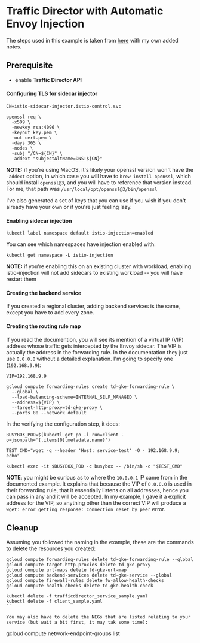 # Traffic Director with Automatic Envoy Injection

The steps used in this example is taken from [here](https://cloud.google.com/traffic-director/docs/set-up-gke-pods-auto) with my own added notes.


## Prerequisite
- enable **Traffic Director API**


#### Configuring TLS for sidecar injector
```
CN=istio-sidecar-injector.istio-control.svc

openssl req \
  -x509 \
  -newkey rsa:4096 \
  -keyout key.pem \
  -out cert.pem \
  -days 365 \
  -nodes \
  -subj "/CN=${CN}" \
  -addext "subjectAltName=DNS:${CN}"
```

**NOTE:** if you're using MacOS, it's likely your openssl version won't have the `-addext` option, in which case you will have to `brew install openssl`, which should install `openssl@3`, and you will have to reference that version instead.  For me, that path was `/usr/local/opt/openssl@3/bin/openssl`

I've also generated a set of keys that you can use if you wish if you don't already have your own or if you're just feeling lazy.


#### Enabling sidecar injection
```
kubectl label namespace default istio-injection=enabled
```

You can see which namespaces have injection enabled with:
```
kubectl get namespace -L istio-injection
```

**NOTE:** if you're enabling this on an existing cluster with workload, enabling istio-injection will not add sidecars to existing workload -- you will have restart them


#### Creating the backend service
If you created a regional cluster, adding backend services is the same, except you have to add every zone.


#### Creating the routing rule map
If you read the documention, you will see its mention of a virtual IP (VIP) address whose traffic gets intercepted by the Envoy sidecar.  The VIP is actually the address in the forwarding rule.  In the documentation they just use `0.0.0.0` without a detailed explanation.  I'm going to specify one (`192.168.9.9`):
```
VIP=192.168.9.9

gcloud compute forwarding-rules create td-gke-forwarding-rule \
  --global \
  --load-balancing-scheme=INTERNAL_SELF_MANAGED \
  --address=${VIP} \
  --target-http-proxy=td-gke-proxy \
  --ports 80 --network default
```

In the verifying the configuration step, it does:
```
BUSYBOX_POD=$(kubectl get po -l run=client -o=jsonpath='{.items[0].metadata.name}')

TEST_CMD="wget -q --header 'Host: service-test' -O - 192.168.9.9; echo"

kubectl exec -it $BUSYBOX_POD -c busybox -- /bin/sh -c "$TEST_CMD"
```

**NOTE**: you might be curious as to where the `10.0.0.1` IP came from in the documented example.  It explains that because the VIP of `0.0.0.0` is used in their forwarding rule, that it essentially listens on all addresses, hence you can pass in any and it will be accepted.  In my example, I gave it a explicit address for the VIP, so anything other than the correct VIP will produce a `wget: error getting response: Connection reset by peer` error.


## Cleanup
Assuming you followed the naming in the example, these are the commands to delete the resources you created:
```
gcloud compute forwarding-rules delete td-gke-forwarding-rule --global
gcloud compute target-http-proxies delete td-gke-proxy
gcloud compute url-maps delete td-gke-url-map
gcloud compute backend-services delete td-gke-service --global
gcloud compute firewall-rules delete fw-allow-health-checks
gcloud compute health-checks delete td-gke-health-check
```

```
kubectl delete -f trafficdirector_service_sample.yaml
kubectl delete -f client_sample.yaml
``

You may also have to delete the NEGs that are listed relating to your service (but wait a bit first, it may tak some time):
```
gcloud compute network-endpoint-groups list
```
